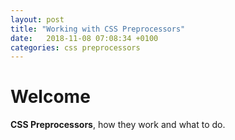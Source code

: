 ```yaml
---
layout: post
title: "Working with CSS Preprocessors"
date:   2018-11-08 07:08:34 +0100
categories: css preprocessors
---
```


# Welcome

**CSS Preprocessors**, how they work and what to do. 